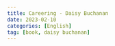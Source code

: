```yaml
---
title: Careering - Daisy Buchanan
date: 2023-02-10
categories: [English]
tag: [book, daisy buchanan]
---
```


